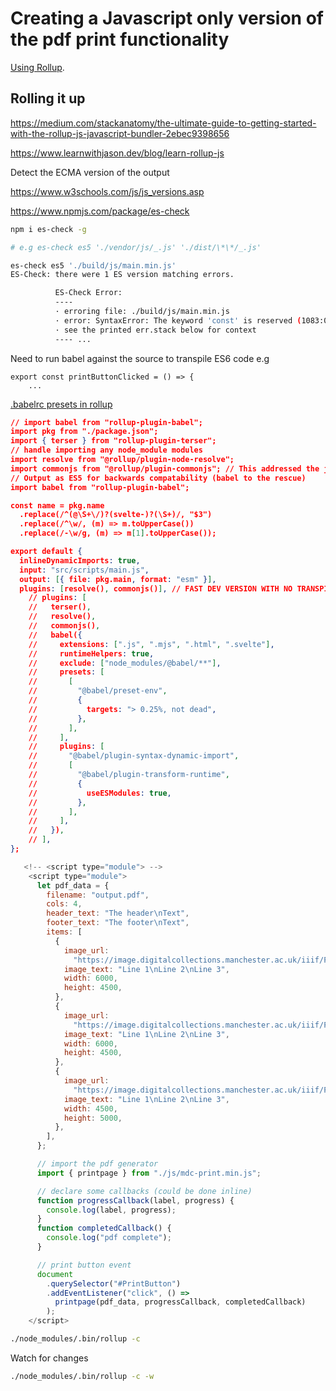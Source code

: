 # Creating a Javascript only version of the pdf print functionality

[Using Rollup](http://rollupjs.org/).

## Rolling it up

https://medium.com/stackanatomy/the-ultimate-guide-to-getting-started-with-the-rollup-js-javascript-bundler-2ebec9398656

https://www.learnwithjason.dev/blog/learn-rollup-js

Detect the ECMA version of the output

https://www.w3schools.com/js/js_versions.asp

https://www.npmjs.com/package/es-check

```bash
npm i es-check -g

# e.g es-check es5 './vendor/js/_.js' './dist/\*\*/_.js'

es-check es5 './build/js/main.min.js'
ES-Check: there were 1 ES version matching errors.

          ES-Check Error:
          ----
          · erroring file: ./build/js/main.min.js
          · error: SyntaxError: The keyword 'const' is reserved (1083:0)
          · see the printed err.stack below for context
          ---- ...
```

Need to run babel against the source to transpile ES6 code e.g

```
export const printButtonClicked = () => {
    ...
```

[.babelrc presets in rollup](https://babeljs.io/docs/en/babel-preset-env)

```json
// import babel from "rollup-plugin-babel";
import pkg from "./package.json";
import { terser } from "rollup-plugin-terser";
// handle importing any node_module modules
import resolve from "@rollup/plugin-node-resolve";
import commonjs from "@rollup/plugin-commonjs"; // This addressed the jspdf import issue along with inlineDynamic imports
// Output as ES5 for backwards compatability (babel to the rescue)
import babel from "rollup-plugin-babel";

const name = pkg.name
  .replace(/^(@\S+\/)?(svelte-)?(\S+)/, "$3")
  .replace(/^\w/, (m) => m.toUpperCase())
  .replace(/-\w/g, (m) => m[1].toUpperCase());

export default {
  inlineDynamicImports: true,
  input: "src/scripts/main.js",
  output: [{ file: pkg.main, format: "esm" }],
  plugins: [resolve(), commonjs()], // FAST DEV VERSION WITH NO TRANSPILE
    // plugins: [
    //   terser(),
    //   resolve(),
    //   commonjs(),
    //   babel({
    //     extensions: [".js", ".mjs", ".html", ".svelte"],
    //     runtimeHelpers: true,
    //     exclude: ["node_modules/@babel/**"],
    //     presets: [
    //       [
    //         "@babel/preset-env",
    //         {
    //           targets: "> 0.25%, not dead",
    //         },
    //       ],
    //     ],
    //     plugins: [
    //       "@babel/plugin-syntax-dynamic-import",
    //       [
    //         "@babel/plugin-transform-runtime",
    //         {
    //           useESModules: true,
    //         },
    //       ],
    //     ],
    //   }),
    // ],
};

```

```javascript
   <!-- <script type="module"> -->
    <script type="module">
      let pdf_data = {
        filename: "output.pdf",
        cols: 4,
        header_text: "The header\nText",
        footer_text: "The footer\nText",
        items: [
          {
            image_url:
              "https://image.digitalcollections.manchester.ac.uk/iiif/PR-INCU-18313-000-00001.jp2/full/,150/0/default.jpg",
            image_text: "Line 1\nLine 2\nLine 3",
            width: 6000,
            height: 4500,
          },
          {
            image_url:
              "https://image.digitalcollections.manchester.ac.uk/iiif/PR-INCU-18313-000-00002.jp2/full/,150/0/default.jpg",
            image_text: "Line 1\nLine 2\nLine 3",
            width: 6000,
            height: 4500,
          },
          {
            image_url:
              "https://image.digitalcollections.manchester.ac.uk/iiif/PR-INCU-18313-000-00003.jp2/full/,150/0/default.jpg",
            image_text: "Line 1\nLine 2\nLine 3",
            width: 4500,
            height: 5000,
          },
        ],
      };

      // import the pdf generator
      import { printpage } from "./js/mdc-print.min.js";

      // declare some callbacks (could be done inline)
      function progressCallback(label, progress) {
        console.log(label, progress);
      }
      function completedCallback() {
        console.log("pdf complete");
      }

      // print button event
      document
        .querySelector("#PrintButton")
        .addEventListener("click", () =>
          printpage(pdf_data, progressCallback, completedCallback)
        );
    </script>
```

```bash
./node_modules/.bin/rollup -c
```

Watch for changes

```bash
./node_modules/.bin/rollup -c -w
```
